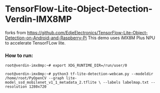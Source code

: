# TensorFlow-Lite-Object-Detection-Verdin-IMX8MP
forks from https://github.com/EdjeElectronics/TensorFlow-Lite-Object-Detection-on-Android-and-Raspberry-Pi
This demo uses iMX8M Plus NPU to accelerate TensorFLow lite.

### How to run: ###

`root@verdin-imx8mp:~# export XDG_RUNTIME_DIR=/run/user/0`

`root@verdin-imx8mp:~# python3 tf-lite-detection-webcam.py --modeldir /home/root/PyOpenCV --graph lite-model_ssd_mobilenet_v1_1_metadata_2.tflite \
--labels labelmap.txt --resolution 1280x720`

